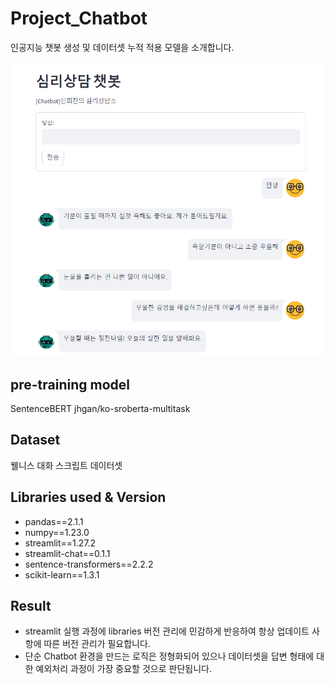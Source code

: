 # Project_Chatbot
인공지능 챗봇 생성 및 데이터셋 누적 적용 모델을 소개합니다.

<img src="image/Chatbot_result.png">

## pre-training model
SentenceBERT jhgan/ko-sroberta-multitask

## Dataset
웰니스 대화 스크립트 데이터셋

## Libraries used & Version

- pandas==2.1.1
- numpy==1.23.0
- streamlit==1.27.2
- streamlit-chat==0.1.1
- sentence-transformers==2.2.2
- scikit-learn==1.3.1

## Result

- streamlit 실행 과정에 libraries 버전 관리에 민감하게 반응하여 항상 업데이트 사항에 따른 버전 관리가 필요합니다.
- 단순 Chatbot 환경을 만드는 로직은 정형화되어 있으나 데이터셋을 답변 형태에 대한 예외처리 과정이 가장 중요할 것으로 판단됩니다.
